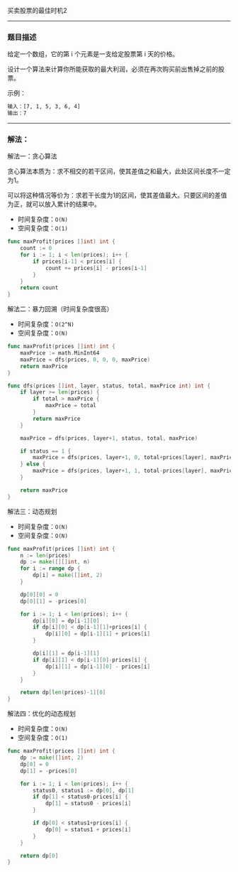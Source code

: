 买卖股票的最佳时机2

----

### 题目描述

给定一个数组，它的第 i 个元素是一支给定股票第 i 天的价格。

设计一个算法来计算你所能获取的最大利润，必须在再次购买前出售掉之前的股票。

示例：

```bash
输入：[7, 1, 5, 3, 6, 4]
输出：7
```

----

### 解法：

解法一：贪心算法

贪心算法本质为：求不相交的若干区间，使其差值之和最大，此处区间长度不一定为1。

可以将这种情况等价为：求若干长度为1的区间，使其差值最大。只要区间的差值为正，就可以放入累计的结果中。

- 时间复杂度：`O(N)`
- 空间复杂度：`O(1)`

```go
func maxProfit(prices []int) int {
    count := 0
    for i := 1; i < len(prices); i++ {
        if prices[i-1] < prices[i] {
            count += prices[i] - prices[i-1]
        }
    }
    return count
}
```



解法二：暴力回溯（时间复杂度很高）

- 时间复杂度：`O(2^N)`
- 空间复杂度：`O(N)`

```go
func maxProfit(prices []int) int {
	maxPrice := math.MinInt64
	maxPrice = dfs(prices, 0, 0, 0, maxPrice)
	return maxPrice
}

func dfs(prices []int, layer, status, total, maxPrice int) int {
	if layer >= len(prices) {
		if total > maxPrice {
			maxPrice = total
		}
		return maxPrice
	}

	maxPrice = dfs(prices, layer+1, status, total, maxPrice)

	if status == 1 {
		maxPrice = dfs(prices, layer+1, 0, total+prices[layer], maxPrice)
	} else {
		maxPrice = dfs(prices, layer+1, 1, total-prices[layer], maxPrice)
	}

	return maxPrice
}
```



解法三：动态规划

- 时间复杂度：`O(N)`
- 空间复杂度：`O(N)`

```go
func maxProfit(prices []int) int {
	n := len(prices)
	dp := make([][]int, n)
	for i := range dp {
		dp[i] = make([]int, 2)
	}

	dp[0][0] = 0
	dp[0][1] = -prices[0]

	for i := 1; i < len(prices); i++ {
		dp[i][0] = dp[i-1][0]
		if dp[i][0] < dp[i-1][1]+prices[i] {
			dp[i][0] = dp[i-1][1] + prices[i]
		}

		dp[i][1] = dp[i-1][1]
		if dp[i][1] < dp[i-1][0]-prices[i] {
			dp[i][1] = dp[i-1][0] - prices[i]
		}
	}

	return dp[len(prices)-1][0]
}
```



解法四：优化的动态规划

- 时间复杂度：`O(N)`
- 空间复杂度：`O(1)`

```go
func maxProfit(prices []int) int {
	dp := make([]int, 2)
	dp[0] = 0
	dp[1] = -prices[0]

	for i := 1; i < len(prices); i++ {
		status0, status1 := dp[0], dp[1]
		if dp[1] < status0-prices[i] {
			dp[1] = status0 - prices[i]
		}

		if dp[0] < status1+prices[i] {
			dp[0] = status1 + prices[i]
		}
	}

	return dp[0]
}
```

